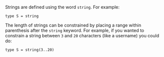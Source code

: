 Strings are defined using the word `string`. For example:

```zap
type S = string
```

The length of strings can be constrained by placing a range within parenthesis after the `string` keyword.
For example, if you wanted to constrain a string between `3` and `20` characters (like a username) you could do:

```zap
type S = string(3..20)
```

